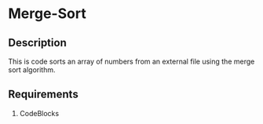 # Merge-Sort
## Description
This is code sorts an array of numbers from an external file using the merge sort algorithm.
## Requirements
1. CodeBlocks
